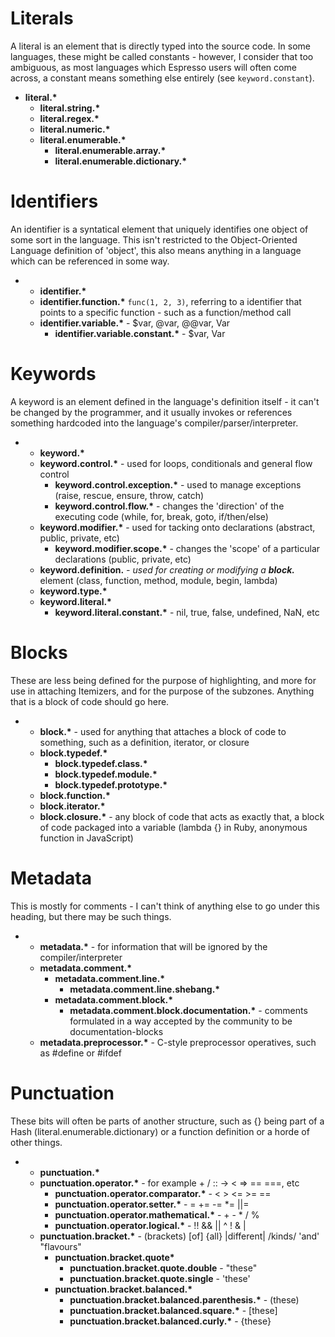 # Literals
A literal is an element that is directly typed into the source code. In
some languages, these might be called constants - however, I consider that too
ambiguous, as most languages which Espresso users will often come across, a
constant means something else entirely (see `keyword.constant`).

- <b>literal.*</b>
  - <b>literal.string.*</b>
  - <b>literal.regex.*</b>
  - <b>literal.numeric.*</b>
  - <b>literal.enumerable.*</b>
    - <b>literal.enumerable.array.*</b>
    - <b>literal.enumerable.dictionary.*</b>

# Identifiers
An identifier is a syntatical element that uniquely identifies one object of
some sort in the language. This isn't restricted to the Object-Oriented
Language definition of 'object', this also means anything in a language which
can be referenced in some way.

- - <b>identifier.*</b> 
  - <b>identifier.function.*</b> `func(1, 2, 3)`, referring to a identifier that points to a specific function - such as a function/method call
  - <b>identifier.variable.*</b> - $var, @var, @@var, Var
    - <b>identifier.variable.constant.*</b> - $var, Var

# Keywords
A keyword is an element defined in the language's definition itself - it can't
be changed by the programmer, and it usually invokes or references something
hardcoded into the language's compiler/parser/interpreter.

- - <b>keyword.*</b>
  - <b>keyword.control.*</b> - used for loops, conditionals and general flow control
    - <b>keyword.control.exception.*</b> - used to manage exceptions (raise, rescue, ensure, throw, catch)
    - <b>keyword.control.flow.*</b> - changes the 'direction' of the executing code (while, for, break, goto, if/then/else)
  - <b>keyword.modifier.*</b> - used for tacking onto declarations (abstract, public, private, etc)
    - <b>keyword.modifier.scope.*</b> - changes the 'scope' of a particular declarations (public, private, etc)
  - <b>keyword.definition.*</b> - used for creating or modifying a <b>block.*</b> element (class, function, method, module, begin, lambda)
  - <b>keyword.type.*</b>
  - <b>keyword.literal.*</b>
    - <b>keyword.literal.constant.*</b> - nil, true, false, undefined, NaN, etc

# Blocks
These are less being defined for the purpose of highlighting, and more for use
in attaching Itemizers, and for the purpose of the subzones. Anything that is
a block of code should go here.

- - <b>block.*</b> - used for anything that attaches a block of code to something, such as a definition, iterator, or closure
  - <b>block.typedef.*</b>
    - <b>block.typedef.class.*</b>
    - <b>block.typedef.module.*</b>
    - <b>block.typedef.prototype.*</b>
  - <b>block.function.*</b>
  - <b>block.iterator.*</b>
  - <b>block.closure.*</b> - any block of code that acts as exactly that, a block of code packaged into a variable (lambda {} in Ruby, anonymous function in JavaScript)

# Metadata
This is mostly for comments - I can't think of anything else to go under this
heading, but there may be such things.

- - <b>metadata.*</b> - for information that will be ignored by the compiler/interpreter
  - <b>metadata.comment.*</b>
    - <b>metadata.comment.line.*</b>
      - <b>metadata.comment.line.shebang.*</b>
    - <b>metadata.comment.block.*</b>
      - <b>metadata.comment.block.documentation.*</b> - comments formulated in a way accepted by the community to be documentation-blocks
  - <b>metadata.preprocessor.*</b> - C-style preprocessor operatives, such as #define or #ifdef

# Punctuation
These bits will often be parts of another structure, such as {} being part of
a Hash (literal.enumerable.dictionary) or a function definition or a horde of
other things.

- - <b>punctuation.*</b>
  - <b>punctuation.operator.*</b> - for example + / :: -> < => == ===, etc
    - <b>punctuation.operator.comparator.*</b> - < > <= >= ==
    - <b>punctuation.operator.setter.*</b> - = += -= *= ||=
    - <b>punctuation.operator.mathematical.*</b> - + - * / %
    - <b>punctuation.operator.logical.*</b> - !! && || ^ ! & |
  - <b>punctuation.bracket.*</b> - (brackets) [of] {all} |different| /kinds/ 'and' "flavours"
    - <b>punctuation.bracket.quote*</b>
      - <b>punctuation.bracket.quote.double</b> - "these"
      - <b>punctuation.bracket.quote.single</b> - 'these'
    - <b>punctuation.bracket.balanced.*</b>
      - <b>punctuation.bracket.balanced.parenthesis.*</b> - (these)
      - <b>punctuation.bracket.balanced.square.*</b> - [these]
      - <b>punctuation.bracket.balanced.curly.*</b> - {these}
